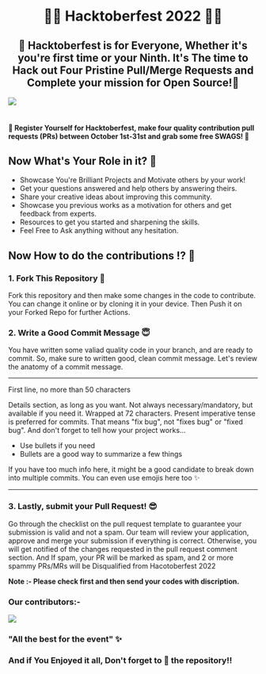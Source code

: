 <h1 align=center>🌟💫 Hacktoberfest 2022 💫🌟</h1>

## <center> 🌟 Hacktoberfest is for Everyone, Whether it's you're first time or your Ninth. It's The time to Hack out Four Pristine Pull/Merge Requests and Complete your mission for Open Source!🌟</center>

<img align="center" src="https://res.cloudinary.com/practicaldev/image/fetch/s--ds97LCK---/c_imagga_scale,f_auto,fl_progressive,h_420,q_auto,w_1000/https://dev-to-uploads.s3.amazonaws.com/uploads/articles/ymlmr15l83rrjq8natft.jpg"/>
 
#### <br> 📢 Register Yourself for Hacktoberfest, make four quality contribution pull requests (PRs) between October 1st-31st and grab some free SWAGS! 🌟

## Now What's Your Role in it? 🤔
- Showcase You're Brilliant Projects and Motivate others by your work!
- Get your questions answered and help others by answering theirs.
- Share your creative ideas about improving this community.
- Showcase you previous works as a motivation for others and get feedback from experts.
- Resources to get you started and sharpening the skills.
- Feel Free to Ask anything without any hesitation.


## Now How to do the contributions ⁉️ 💭

### 1. Fork This Repository 🍴
Fork this repository and then make some changes in the code to contribute. You can change it online or by cloning it in your device. Then Push it on your Forked Repo for further Actions.

### 2. Write a Good Commit Message 😇
You have written some valiad quality code in your branch, and are ready to commit. So, make sure to written good, clean commit message. 
Let's review the anatomy of a commit message.


---
First line, no more than 50 characters

Details section, as long as you want. Not always necessary/mandatory, but
available if you need it. Wrapped at 72 characters. Present imperative
tense is preferred for commits. That means "fix bug", not "fixes bug" or
"fixed bug". And don't forget to tell how your project works...

- Use bullets if you need 
- Bullets are a good way to summarize a few things

If you have too much info here, it might be a good candidate to break
down into multiple commits. You can even use emojis here too :sparkles:

---


### 3. Lastly, submit your Pull Request! 😎
Go through the checklist on the pull request template to guarantee your submission is valid and not a spam. Our team will review your application, approve and merge your submission if everything is correct. Otherwise, you will get notified of the changes requested in the pull request comment section. And If spam, your PR will be marked as spam, and 2 or more spammy PRs/MRs will be Disqualified from Hacotoberfest 2022  

<b>Note :- Please check first and then send your codes with discription.</b>

### Our contributors:- 

<a href="https://github.com/IncrediblePro/Hacktoberfest-2022/graphs/contributors">
  <img src="https://contrib.rocks/image?repo=IncrediblePro/Hacktoberfest-2022" />
</a>

### "All the best for the event" ✨


### And if You Enjoyed it all, Don't forget to 🌟 the repository!!
